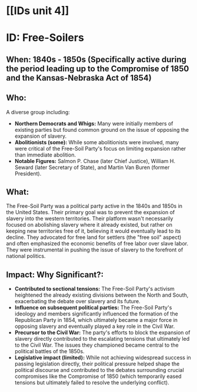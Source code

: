 # [[IDs unit 4]]
# ID: Free-Soilers

## When: 1840s - 1850s (Specifically active during the period leading up to the Compromise of 1850 and the Kansas-Nebraska Act of 1854)

## Who:

A diverse group including:

* **Northern Democrats and Whigs:**  Many were initially members of existing parties but found common ground on the issue of opposing the expansion of slavery.
* **Abolitionists (some):** While some abolitionists were involved, many were critical of the Free-Soil Party's focus on limiting expansion rather than immediate abolition.
* **Notable Figures:**  Salmon P. Chase (later Chief Justice), William H. Seward (later Secretary of State), and Martin Van Buren (former President).

## What:

The Free-Soil Party was a political party active in the 1840s and 1850s in the United States.  Their primary goal was to prevent the expansion of slavery into the western territories.  Their platform wasn't necessarily focused on abolishing slavery where it already existed, but rather on keeping new territories free of it, believing it would eventually lead to its decline.  They advocated for free land for settlers (the "free soil" aspect) and often emphasized the economic benefits of free labor over slave labor.  They were instrumental in pushing the issue of slavery to the forefront of national politics.

## Impact: Why Significant?:

* **Contributed to sectional tensions:** The Free-Soil Party's activism heightened the already existing divisions between the North and South, exacerbating the debate over slavery and its future.
* **Influence on subsequent political parties:** The Free-Soil Party's ideology and members significantly influenced the formation of the Republican Party in 1854, which ultimately became a major force in opposing slavery and eventually played a key role in the Civil War.
* **Precursor to the Civil War:**  The party's efforts to block the expansion of slavery directly contributed to the escalating tensions that ultimately led to the Civil War.  The issues they championed became central to the political battles of the 1850s.
* **Legislative impact (limited):** While not achieving widespread success in passing legislation directly, their political pressure helped shape the political discourse and contributed to the debates surrounding crucial compromises like the Compromise of 1850 (which temporarily eased tensions but ultimately failed to resolve the underlying conflict).
